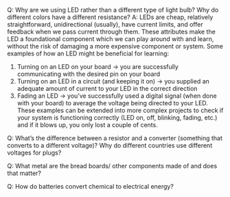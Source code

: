 Q: Why are we using LED rather than a different type of light bulb? Why do different colors have a different resistance?
A: LEDs are cheap, relatively straightforward, unidirectional (usually), have current limits, and offer feedback when we pass current through them. These attributes make the LED a foundational component which we can play around with and learn, without the risk of damaging a more expensive component or system. Some examples of how an LED might be beneficial for learning: 
  1. Turning on an LED on your board -> you are successfully communicating with the desired pin on your board
  2. Turning on an LED in a circuit (and keeping it on) -> you supplied an adequate amount of current to your LED in the correct direction
  3. Fading an LED -> you’ve successfully used a digital signal (when done with your board) to average the voltage being directed to your LED.
These examples can be extended into more complex projects to check if your system is functioning correctly (LED on, off, blinking, fading, etc.) and if it blows up, you only lost a couple of cents.

Q: What’s the difference between a resistor and a converter (something that converts to a different voltage)? Why do different countries use different voltages for plugs?

Q: What metal are the bread boards/ other components made of and does that matter?  

Q: How do batteries convert chemical to electrical energy?  
